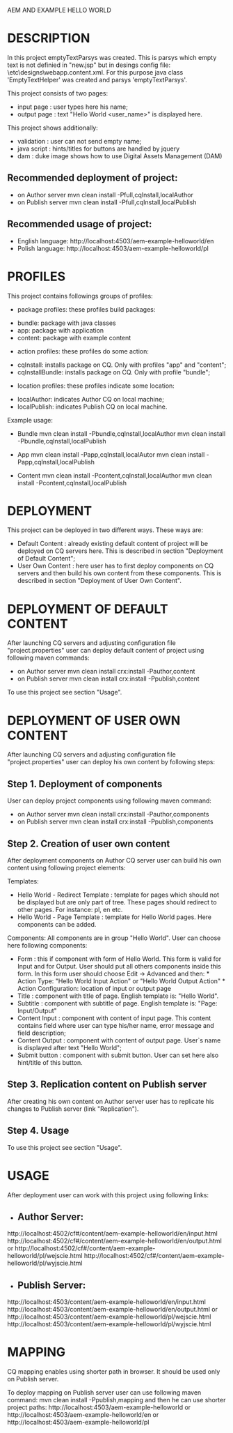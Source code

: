 AEM AND EXAMPLE HELLO WORLD





DESCRIPTION
===========


In this project emptyTextParsys was created. This is parsys which empty text is
not definied in "new.jsp" but in desings config file: \etc\designs\webapp\.content.xml.
For this purpose java class 'EmptyTextHelper' was created and parsys 'emptyTextParsys'.

This project consists of two pages:
- input page		: user types here his name;
- output page		: text "Hello World <user_name>" is displayed here.


This project shows additionally:
- validation		: user can not send empty name;
- java script		: hints/titles for buttons are handled by jquery
- dam				: duke image shows how to use Digital Assets Management (DAM)


Recommended deployment of project:
----------------------------------
- on Author server
  mvn clean install -Pfull,cqInstall,localAuthor
- on Publish server
  mvn clean install -Pfull,cqInstall,localPublish 

  
Recommended usage of project:
-----------------------------
- English language: 
  http://localhost:4503/aem-example-helloworld/en
- Polish language:
  http://localhost:4503/aem-example-helloworld/pl   





PROFILES
========


This project contains followings groups of profiles:
- package profiles: these profiles build packages:
* bundle: 				package with java classes
* app:					package with application
* content:				package with example content

- action profiles: these profiles do some action:
* cqInstall:			installs package on CQ. Only with profiles "app" and "content";
* cqInstallBundle:		installs package on CQ. Only with profile "bundle";

- location profiles: these profiles indicate some location:
* localAuthor:			indicates Author CQ on local machine;
* localPublish:			indicates Publish CQ on local machine.


Example usage:
* Bundle
mvn clean install -Pbundle,cqInstall,localAuthor
mvn clean install -Pbundle,cqInstall,localPublish

* App
mvn clean install -Papp,cqInstall,localAutor
mvn clean install -Papp,cqInstall,localPublish

* Content
mvn clean install -Pcontent,cqInstall,localAuthor
mvn clean install -Pcontent,cqInstall,localPublish





DEPLOYMENT
==========


This project can be deployed in two different ways. These ways are:
- Default Content	: already existing default content of project will be deployed on CQ servers here.
					  This is described in section "Deployment of Default Content";
- User Own Content	: here user has to first deploy components on CQ servers and then build his
					  own content from these components. This is described in section "Deployment
					  of User Own Content".





DEPLOYMENT OF DEFAULT CONTENT
=============================


After launching CQ servers and adjusting configuration file "project.properties" user can deploy 
default content of project using following maven commands:
- on Author server 
  mvn clean install crx:install -Pauthor,content
- on Publish server
  mvn clean install crx:install -Ppublish,content
  
To use this project see section "Usage".
  

  
  

DEPLOYMENT OF USER OWN CONTENT
==============================


After launching CQ servers and adjusting configuration file "project.properties" user can deploy 
his own content by following steps:

Step 1. Deployment of components
--------------------------------

User can deploy project components using following maven command:
- on Author server 
  mvn clean install crx:install -Pauthor,components
- on Publish server
  mvn clean install crx:install -Ppublish,components
  
Step 2. Creation of user own content
------------------------------------           	

After deployment components on Author CQ server user can build his own content using following 
project elements:
 
Templates:
- Hello World - Redirect Template		: template for pages which should not be displayed
										  but are only part of tree. These pages should redirect to 
										  other pages. For instance: pl, en etc.
- Hello World - Page Template			: template for Hello World pages. Here components can be added.


Components:
All components are in group "Hello World". User can choose here following components:
- Form									: this if component with form of Hello World. This form is valid
										  for Input and for Output. User should put all others components
										  inside this form.
										  In this form user should choose Edit -> Advanced and then:
										  * Action Type: "Hello World Input Action" or "Hello World Output Action"
										  * Action Configuration: location of input or output page
- Title									: component with title of page. English template is: "Hello World".
- Subtitle								: component with subtitle of page. English template is: "Page: Input/Output"
- Content Input							: component with content of input page. This content contains field where
										  user can type his/her name, error message and field description; 
- Content Output						: component with content of output page. User`s name is displayed after
										  text "Hello World";
- Submit button							: component with submit button. User can set here also hint/title of this
										  button.

Step 3. Replication content on Publish server
---------------------------------------------

After creating his own content on Author server user has to replicate his changes to Publish
server (link "Replication").

Step 4. Usage
-------------

To use this project see section "Usage".





USAGE
=====


After deployment user can work with this project using following links:

- Author Server:
  -------------
http://localhost:4502/cf#/content/aem-example-helloworld/en/input.html
http://localhost:4502/cf#/content/aem-example-helloworld/en/output.html
or
http://localhost:4502/cf#/content/aem-example-helloworld/pl/wejscie.html
http://localhost:4502/cf#/content/aem-example-helloworld/pl/wyjscie.html

- Publish Server:
  --------------
http://localhost:4503/content/aem-example-helloworld/en/input.html
http://localhost:4503/content/aem-example-helloworld/en/output.html
or
http://localhost:4503/content/aem-example-helloworld/pl/wejscie.html
http://localhost:4503/content/aem-example-helloworld/pl/wyjscie.html





MAPPING
=======


CQ mapping enables using shorter path in browser. It should be used only on Publish server.

To deploy mapping on Publish server user can use following maven command:
	mvn clean install -Ppublish,mapping
and then he can use shorter project paths:
	http://localhost:4503/aem-example-helloworld
or
	http://localhost:4503/aem-example-helloworld/en
or
	http://localhost:4503/aem-example-helloworld/pl	